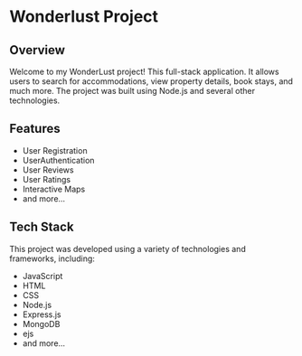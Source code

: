 # Wonderlust Project

## Overview

Welcome to my WonderLust project! This full-stack application. It allows users to search for accommodations, view property details, book stays, and much more. The project was built using Node.js and several other technologies.

## Features

- User Registration
- UserAuthentication
- User Reviews
- User Ratings
- Interactive Maps
- and more...

## Tech Stack

This project was developed using a variety of technologies and frameworks, including:

- JavaScript
- HTML
- CSS
- Node.js
- Express.js
- MongoDB
- ejs
- and more...
